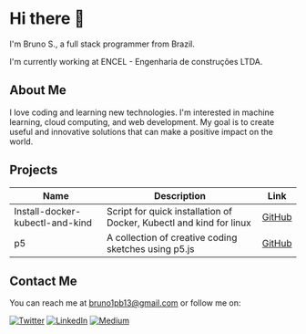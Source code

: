 # Hi there 👋

I'm Bruno S., a full stack programmer from Brazil. 

I'm currently working at ENCEL - Engenharia de construções LTDA.

## About Me

I love coding and learning new technologies. I'm interested in machine learning, cloud computing, and web development. My goal is to create useful and innovative solutions that can make a positive impact on the world.

## Projects

| Name | Description | Link |
|------|-------------|------|
| Install-docker-kubectl-and-kind | Script for quick installation of Docker, Kubectl and kind for linux | [GitHub](https://github.com/bruno1pb13/Install-docker-kubectl-and-kind) |
| p5 | A collection of creative coding sketches using p5.js | [GitHub](https://github.com/bruno1pb13/p5) |


## Contact Me

You can reach me at bruno1pb13@gmail.com or follow me on:

[![Twitter](https://img.shields.io/twitter/follow/Bru_unu?style=social)](https://twitter.com/Bru_unu)
[![LinkedIn](https://img.shields.io/badge/-LinkedIn-blue?style=flat-square&logo=linkedin)](https://www.linkedin.com/in/bruno-santos-a6b9a21b0/)
[![Medium](https://img.shields.io/badge/-Medium-black?style=flat-square&logo=medium)](https://medium.com/@bruno1pb13)
